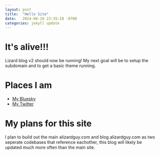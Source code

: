 ```yaml
---
layout: post
title:  "Hello Site"
date:   2024-08-10 23:35:10 -0700
categories: jekyll update
---
```

# It's alive!!!
Lizard blog v2 should now be running! My next goal will be to setup the subdomain and to get a basic theme running.

# Places I am
- [My Bluesky](https://bsky.app/profile/alizardguy.com)
- [My Twitter](https://x.com/alizardguy)

# My plans for this site
I plan to build out the main alizardguy.com and blog.alizardguy.com as two seperate codebases that reference eachother, this blog will likely be updated much more often than the main site.